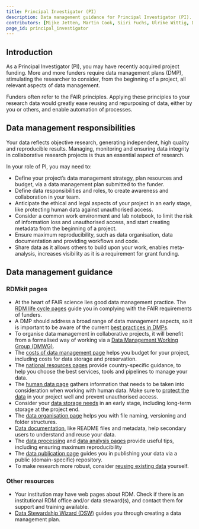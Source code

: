 ```yaml
---
title: Principal Investigator (PI)
description: Data management guidance for Principal Investigator (PI).
contributors: [Mijke Jetten, Martin Cook, Siiri Fuchs, Ulrike Wittig, Daniel Wibberg, Helena Schnitzer, Xenia Perez-Sitja, Nazeefa Fatima, Gregoire Rossier]
page_id: principal_investigator
---
```


## Introduction

As a Principal Investigator (PI), you may have recently acquired project funding. More and more funders require data management plans (DMP), stimulating the researcher to consider, from the beginning of a project, all relevant aspects of data management. 

Funders often refer to the FAIR principles. Applying these principles to your research data would greatly ease reusing and repurposing of data, either by you or others, and enable automation of processes.

## Data management responsibilities

Your data reflects objective research, generating independent, high quality and reproducible results. Managing, monitoring and ensuring data integrity in collaborative research projects is thus an essential aspect of research.

In your role of PI, you may need to:

 * Define your project’s data management strategy, plan resources and budget, via a data management plan submitted to the funder.
 * Define data responsibilities and roles, to create awareness and collaboration in your team.
 * Anticipate the ethical and legal aspects of your project in an early stage, like protecting human data against unauthorised access.
 * Consider a common work environment and lab notebook, to limit the risk of information loss and unauthorised access, and start creating metadata from the beginning of a project.
 * Ensure maximum reproducibility, such as data organisation, data documentation and providing workflows and code.
 * Share data as it allows others to build upon your work, enables meta-analysis, increases visibility as it is a requirement for grant funding.

## Data management guidance

### RDMkit pages

 * At the heart of FAIR science lies good data management practice. The [RDM life cycle pages](data_life_cycle) guide you in complying with the FAIR requirements of funders.
 * A DMP should address a broad range of data management aspects, so it is important to be aware of the current [best practices in DMPs](data_management_plan).
 * To organise data management in collaborative projects, it will benefit from a formalised way of working via a [Data Management Working Group (DMWG)](dm_coordination).
 * The [costs of data management page](costs_data_management) helps you budget for your project, including costs for data storage and preservation.
 * The [national resources pages](national_resources) provide country-specific guidance, to help you choose the best services, tools and pipelines to manage your data.
 * The [human data page](human_data#planning-for-projects-with-human-data) gathers information that needs to be taken into consideration when working with human data. Make sure to [protect the data](data_protection#how-do-you-ensure-that-your-data-is-handled-securely) in your project well and prevent unauthorised access.
 * Consider your [data storage needs](storage) in an early stage, including long-term storage at the project end.
 * The [data organisation page](data_organisation) helps you with file naming, versioning and folder structures.
 * [Data documentation](metadata_management), like README files and metadata, help secondary users to understand and reuse your data.
 * The [data processing](processing#what-is-data-processing) and [data analysis pages](data_analysis#what-are-the-best-practices-for-data-analysis) provide useful tips, including ensuring maximum reproducibility
 * The [data publication page](data_publication#which-repository-should-you-use-to-publish-your-data) guides you in publishing your data via a public (domain-specific) repository.
 * To make research more robust, consider [reusing existing data](existing_data#how-can-you-reuse-existing-data) yourself.

### Other resources

 * Your institution may have web pages about RDM. Check if there is an institutional RDM office and/or data steward(s), and contact them for support and training available.
 * [Data Stewardship Wizard (DSW)](https://ds-wizard.org/) guides you through creating a data management plan.

